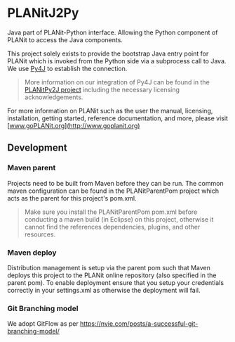 # PLANitJ2Py

Java part of PLANit-Python interface. Allowing the Python component of PLANit to access the Java components.

This project solely exists to provide the bootstrap Java entry point for PLANit which is invoked from the Python side via a subprocess call to Java. We use [Py4J](www.py4j.org) to establish the connection. 

>More information on our integration of Py4J can be found in the [PLANitPy2J project](https.github.sydney.edu.au/planit/planitPy2J) including the necessary licensing acknowledgements.

For more information on PLANit such as the user the manual, licensing, installation, getting started, reference documentation, and more, please visit [www.goPLANit.org](http://www.goplanit.org)

## Development

### Maven parent

Projects need to be built from Maven before they can be run. The common maven configuration can be found in the PLANitParentPom project which acts as the parent for this project's pom.xml.

> Make sure you install the PLANitParentPom pom.xml before conducting a maven build (in Eclipse) on this project, otherwise it cannot find the references dependencies, plugins, and other resources.

### Maven deploy

Distribution management is setup via the parent pom such that Maven deploys this project to the PLANit online repository (also specified in the parent pom). To enable deployment ensure that you setup your credentials correctly in your settings.xml as otherwise the deployment will fail.

### Git Branching model

We adopt GitFlow as per https://nvie.com/posts/a-successful-git-branching-model/